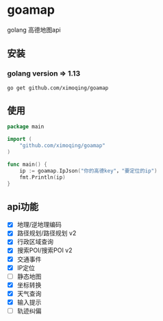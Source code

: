 # goamap
golang 高德地图api

## 安装
### golang version => 1.13
`
go get github.com/ximoqing/goamap
`

## 使用
```go
package main

import (
    "github.com/ximoqing/goamap"
)

func main() {
    ip := goamap.IpJson("你的高德key"，"要定位的ip")
    fmt.Println(ip)
}

```

## api功能
- [X] 地理/逆地理编码
- [X] 路径规划/路径规划 v2
- [X] 行政区域查询
- [X] 搜索POI/搜索POI v2
- [X] 交通事件
- [X] IP定位
- [ ] 静态地图
- [X] 坐标转换
- [X] 天气查询
- [X] 输入提示
- [ ] 轨迹纠偏
